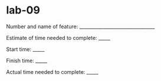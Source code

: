 # lab-09
Number and name of feature: ________________________________

Estimate of time needed to complete: _____

Start time: _____

Finish time: _____

Actual time needed to complete: _____